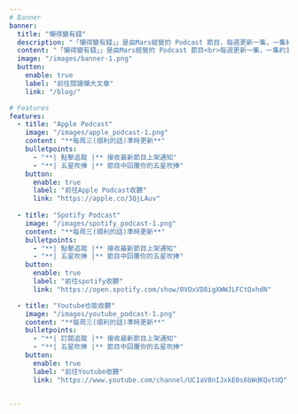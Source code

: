 ```yaml
---
# Banner
banner:
  title: "懶得變有錢"
  description: "「懶得變有錢」」是由Mars經營的 Podcast 節目，每週更新一集，一集約18至28分鐘，用每周30分鐘以內的時間線上陪你一起，理解更多財務規劃的本質，鑑定自己的財務DNA。"
  content: "「懶得變有錢」」是由Mars經營的 Podcast 節目<br>每週更新一集，一集約18至28分鐘<br>用每周30分鐘以內的時間線上陪你一起<br>理解更多財務規劃的本質<br>鑑定自己的財務DNA。"
  image: "/images/banner-1.png"
  button:
    enable: true
    label: "前往閱讀懶大文章"
    link: "/blog/"

# Features
features:
  - title: "Apple Podcast"
    image: "/images/apple_podcast-1.png"
    content: "**每周三(順利的話)準時更新**"
    bulletpoints:
      - "**| 點擊追蹤 |** 接收最新節目上架通知"
      - "**| 五星吹捧 |** 節目中回覆你的五星吹捧"
    button:
      enable: true
      label: "前往Apple Podcast收聽"
      link: "https://apple.co/3QjLAuv"  
      
  - title: "Spotify Podcast"
    image: "/images/spotify_podcast-1.png"
    content: "**每周三(順利的話)準時更新**"
    bulletpoints:
      - "**| 點擊追蹤 |** 接收最新節目上架通知"
      - "**| 五星吹捧 |** 節目中回覆你的五星吹捧"
    button:
      enable: true
      label: "前往spotify收聽"
      link: "https://open.spotify.com/show/0VOxVD8igXWWJLFCtQxhdN"

  - title: "Youtube也能收聽"
    image: "/images/youtube_podcast-1.png"
    content: "**每周三(順利的話)準時更新**"
    bulletpoints:
      - "**| 訂閱追蹤 |** 接收最新節目上架通知"
      - "**| 五星吹捧 |** 節目中回覆你的五星吹捧"
    button:
      enable: true
      label: "前往Youtube收聽"
      link: "https://www.youtube.com/channel/UC1aV8nIJxkE0s6bWdKQvtUQ"


---
```


